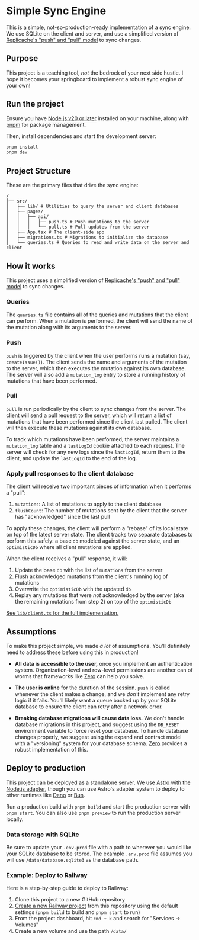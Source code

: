 # Simple Sync Engine

This is a simple, not-so-production-ready implementation of a sync engine. We use SQLite on the client and server, and use a simplified version of [Replicache's "push" and "pull" model](https://doc.replicache.dev/concepts/how-it-works#sync-details) to sync changes.

## Purpose

This project is a teaching tool, _not_ the bedrock of your next side hustle. I hope it becomes your springboard to implement a robust sync engine of your own!

## Run the project

Ensure you have [Node.js v20 or later](https://nodejs.org) installed on your machine, along with [pnpm](https://pnpm.io) for package management.

Then, install dependencies and start the development server:

```sh
pnpm install
pnpm dev
```

## Project Structure

These are the primary files that drive the sync engine:

```text
/
├── src/
│   ├── lib/ # Utilities to query the server and client databases
│   ├── pages/
│   │   ├── api/
│   │   │   ├── push.ts # Push mutations to the server
│   │   │   └── pull.ts # Pull updates from the server
│   ├── App.tsx # The client-side app
│   ├── migrations.ts # Migrations to initialize the database
│   └── queries.ts # Queries to read and write data on the server and client
```

## How it works

This project uses a simplified version of [Replicache's "push" and "pull" model](https://doc.replicache.dev/concepts/how-it-works#sync-details) to sync changes.

### Queries

The `queries.ts` file contains all of the queries and mutations that the client can perform. When a mutation is performed, the client will send the name of the mutation along with its arguments to the server.

### Push

`push` is triggered by the client when the user performs runs a mutation (say, `createIssue()`). The client sends the name and arguments of the mutation to the server, which then executes the mutation against its own database. The server will also add a `mutation_log` entry to store a running history of mutations that have been performed.

### Pull

`pull` is run periodically by the client to sync changes from the server. The client will send a pull request to the server, which will return a list of mutations that have been performed since the client last pulled. The client will then execute these mutations against its own database.

To track which mutations have been performed, the server maintains a `mutation_log` table and a `lastLogId` cookie attached to each request. The server will check for any new logs since the `lastLogId`, return them to the client, and update the `lastLogId` to the end of the log.

### Apply pull responses to the client database

The client will receive two important pieces of information when it performs a "pull":

1. `mutations`: A list of mutations to apply to the client database
2. `flushCount`: The number of mutations sent by the client that the server has "acknowledged" since the last pull

To apply these changes, the client will perform a "rebase" of its local state on top of the latest server state. The client tracks two separate databases to perform this safely: a base `db` modeled against the server state, and an `optimisticDb` where all client mutations are applied.

When the client receives a "pull" response, it will:

1. Update the base `db` with the list of `mutations` from the server
2. Flush acknowledged mutations from the client's running log of mutations
3. Overwrite the `optimisticDb` with the updated `db`
4. Replay any mutations that were _not_ acknowledged by the server (aka the remaining mutations from step 2) on top of the `optimisticDb`

[See `lib/client.ts` for the full implementation.](https://github.com/bholmesdev/simple-sync-engine/blob/main/src/lib/client.ts)

## Assumptions

To make this project simple, we made _a lot_ of assumptions. You'll definitely need to address these before using this in production!

- **All data is accessible to the user,** once you implement an authentication system. Organization-level and row-level permissions are another can of worms that frameworks like [Zero](https://zero.rocicorp.dev/docs/introduction) can help you solve.

- **The user is online** for the duration of the session. `push` is called whenever the client makes a change, and we _don't_ implement any retry logic if it fails. You'll likely want a queue backed up by your SQLite database to ensure the client can retry after a network error.

- **Breaking database migrations will cause data loss.** We don't handle database migrations in this project, and suggest using the `DB_RESET` environment variable to force reset your database. To handle database changes properly, we suggest using the expand and contract model with a "versioning" system for your database schema. [Zero](https://zero.rocicorp.dev/docs/migrations) provides a robust implementation of this.

## Deploy to production

This project can be deployed as a standalone server. We use [Astro with the Node.js adapter](https://docs.astro.build/en/deploy/node/), though you can use Astro's adapter system to deploy to other runtimes like [Deno](https://docs.astro.build/en/guides/deploy/deno/) or [Bun](https://docs.astro.build/en/recipes/bun/).

Run a production build with `pnpm build` and start the production server with `pnpm start`. You can also use `pnpm preview` to run the production server locally.

### Data storage with SQLite

Be sure to update your `.env.prod` file with a path to wherever you would like your SQLite database to be stored. The example `.env.prod` file assumes you will use `/data/database.sqlite3` as the database path.

### Example: Deploy to Railway

Here is a step-by-step guide to deploy to Railway:

1. Clone this project to a new GitHub repository
2. [Create a new Railway project](https://docs.railway.com/quick-start) from this repository using the default settings (`pnpm build` to build and `pnpm start` to run)
3. From the project dashboard, hit `cmd + k` and search for "Services -> Volumes"
4. Create a new volume and use the path `/data/`
